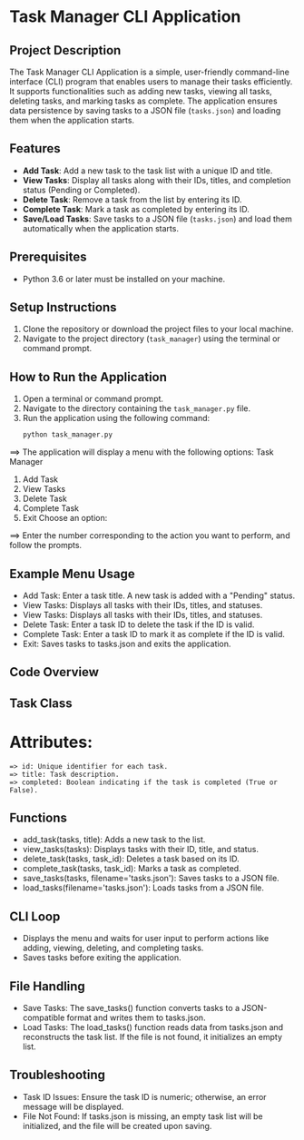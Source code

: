 # Task Manager CLI Application

## Project Description
The Task Manager CLI Application is a simple, user-friendly command-line interface (CLI) program that enables users to manage their tasks efficiently. It supports functionalities such as adding new tasks, viewing all tasks, deleting tasks, and marking tasks as complete. The application ensures data persistence by saving tasks to a JSON file (`tasks.json`) and loading them when the application starts.

## Features
- **Add Task**: Add a new task to the task list with a unique ID and title.
- **View Tasks**: Display all tasks along with their IDs, titles, and completion status (Pending or Completed).
- **Delete Task**: Remove a task from the list by entering its ID.
- **Complete Task**: Mark a task as completed by entering its ID.
- **Save/Load Tasks**: Save tasks to a JSON file (`tasks.json`) and load them automatically when the application starts.

## Prerequisites
- Python 3.6 or later must be installed on your machine.

## Setup Instructions
1. Clone the repository or download the project files to your local machine.
2. Navigate to the project directory (`task_manager`) using the terminal or command prompt.

## How to Run the Application
1. Open a terminal or command prompt.
2. Navigate to the directory containing the `task_manager.py` file.
3. Run the application using the following command:
   ```bash
   python task_manager.py

==> The application will display a menu with the following options:
Task Manager
1. Add Task
2. View Tasks
3. Delete Task
4. Complete Task
5. Exit
Choose an option:

==> Enter the number corresponding to the action you want to perform, and follow the prompts.

## Example Menu Usage
- Add Task: Enter a task title. A new task is added with a "Pending" status.
- View Tasks: Displays all tasks with their IDs, titles, and statuses.
- View Tasks: Displays all tasks with their IDs, titles, and statuses.
- Delete Task: Enter a task ID to delete the task if the ID is valid.
- Complete Task: Enter a task ID to mark it as complete if the ID is valid.
- Exit: Saves tasks to tasks.json and exits the application.

## Code Overview
## Task Class
# Attributes:
    => id: Unique identifier for each task.
    => title: Task description.
    => completed: Boolean indicating if the task is completed (True or False).

## Functions
- add_task(tasks, title): Adds a new task to the list.
- view_tasks(tasks): Displays tasks with their ID, title, and status.
- delete_task(tasks, task_id): Deletes a task based on its ID.
- complete_task(tasks, task_id): Marks a task as completed.
- save_tasks(tasks, filename='tasks.json'): Saves tasks to a JSON file.
- load_tasks(filename='tasks.json'): Loads tasks from a JSON file.

## CLI Loop
- Displays the menu and waits for user input to perform actions like adding, viewing, deleting, and completing tasks.
- Saves tasks before exiting the application.

## File Handling
- Save Tasks: The save_tasks() function converts tasks to a JSON-compatible format and writes them to tasks.json.
- Load Tasks: The load_tasks() function reads data from tasks.json and reconstructs the task list. If the file is not found, it initializes an empty list.

## Troubleshooting
- Task ID Issues: Ensure the task ID is numeric; otherwise, an error message will be displayed.
- File Not Found: If tasks.json is missing, an empty task list will be initialized, and the file will be created upon saving.
